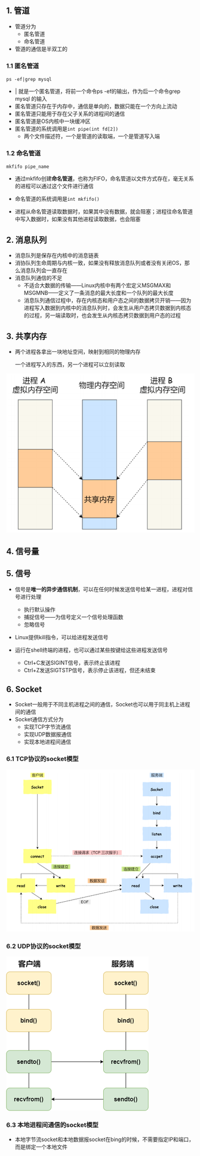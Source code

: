 ## 1. 管道

* 管道分为
  * 匿名管道
  * 命名管道
* 管道的通信是半双工的

### 1.1 匿名管道

```shell
ps -ef|grep mysql
```

* | 就是一个匿名管道，将前一个命令ps -ef的输出，作为后一个命令grep mysql 的输入
* 匿名管道只存在于内存中，通信是单向的，数据只能在一个方向上流动
* 匿名管道只能用于存在父子关系的进程间的通信
* 匿名管道是OS内核中一块缓冲区
* 匿名管道的系统调用是`int pipe(int fd[2])`
  * 两个文件描述符，一个是管道的读取端，一个是管道写入端

### 1.2 命名管道

```shell
mkfifo pipe_name
```

* 通过mkfifo创建**命名管道**，也称为FIFO，命名管道以文件方式存在，毫无关系的进程可以通过这个文件进行通信

* 命名管道的系统调用是`int mkfifo()`

* 进程从命名管道读取数据时，如果其中没有数据，就会阻塞；进程往命名管道中写入数据时，如果没有其他进程读取数据，也会阻塞

## 2. 消息队列

* 消息队列是保存在内核中的消息链表
* 消协队列生命周期与内核一致，如果没有释放消息队列或者没有关闭OS，那么消息队列会一直存在
* 消息队列通信的不足
  * 不适合大数据的传输——Linux内核中有两个宏定义MSGMAX和MSGMNB——定义了一条消息的最大长度和一个队列的最大长度
  * 消息队列通信过程中，存在内核态和用户态之间的数据拷贝开销——因为进程写入数据到内核中的消息队列时，会发生从用户态拷贝数据到内核态的过程，另一端读取时，也会发生从内核态拷贝数据到用户态的过程

## 3. 共享内存

* 两个进程各拿出一块地址空间，映射到相同的物理内存
  
  一个进程写入的东西，另一个进程可以立刻读取

![27](../p/27.png)

## 4. 信号量

## 5. 信号

* 信号是**唯一的异步通信机制**，可以在任何时候发送信号给某一进程，进程对信号进行处理
  
  * 执行默认操作
  * 捕捉信号——为信号定义一个信号处理函数
  * 忽略信号

* Linux提供kill指令，可以给进程发送信号

* 运行在shell终端的进程，也可以通过某些按键给这些进程发送信号
  
  * Ctrl+C发送SIGINT信号，表示终止该进程
  * Ctrl+Z发送SIGTSTP信号，表示停止该进程，但还未结束

## 6. Socket

* Socket一般用于不同主机进程之间的通信，Socket也可以用于同主机上进程间的通信
* Socket通信方式分为
  * 实现TCP字节流通信
  * 实现UDP数据报通信
  * 实现本地进程间通信

### 6.1 TCP协议的socket模型

![28](../p/28.png)

### 6.2 UDP协议的socket模型

![29](../p/29.png)

### 6.3 本地进程间通信的socket模型

* 本地字节流socket和本地数据报socket在bing的时候，不需要指定IP和端口，而是绑定一个本地文件